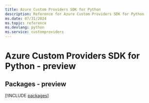 ```yaml
---
title: Azure Custom Providers SDK for Python
description: Reference for Azure Custom Providers SDK for Python
ms.date: 07/31/2024
ms.topic: reference
ms.devlang: python
ms.service: customproviders
---
```

# Azure Custom Providers SDK for Python - preview
## Packages - preview
[!INCLUDE [packages](custom-providers-index.md)]